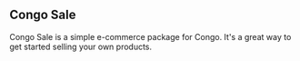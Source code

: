 ## Congo Sale

Congo Sale is a simple e-commerce package for Congo. It's a great way to get started selling your own products.